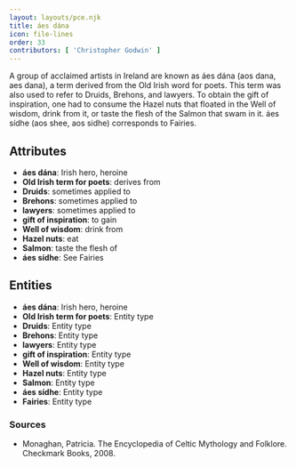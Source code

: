```yaml
---
layout: layouts/pce.njk
title: áes dána
icon: file-lines
order: 33
contributors: [ 'Christopher Godwin' ]
---
```

A group of acclaimed artists in Ireland are known as áes dána (aos dana, aes dana), a term derived from the Old Irish word for poets. This term was also used to refer to Druids, Brehons, and lawyers. To obtain the gift of inspiration, one had to consume the Hazel nuts that floated in the Well of wisdom, drink from it, or taste the flesh of the Salmon that swam in it. áes sídhe (aos shee, aos sidhe) corresponds to Fairies.

## Attributes

- **áes dána**: Irish hero, heroine
- **Old Irish term for poets**: derives from
- **Druids**: sometimes applied to
- **Brehons**: sometimes applied to
- **lawyers**: sometimes applied to
- **gift of inspiration**: to gain
- **Well of wisdom**: drink from
- **Hazel nuts**: eat
- **Salmon**: taste the flesh of
- **áes sídhe**: See Fairies

## Entities

- **áes dána**: Irish hero, heroine
- **Old Irish term for poets**: Entity type
- **Druids**: Entity type
- **Brehons**: Entity type
- **lawyers**: Entity type
- **gift of inspiration**: Entity type
- **Well of wisdom**: Entity type
- **Hazel nuts**: Entity type
- **Salmon**: Entity type
- **áes sídhe**: Entity type
- **Fairies**: Entity type

### Sources

- Monaghan, Patricia. The Encyclopedia of Celtic Mythology and Folklore. Checkmark Books, 2008.

